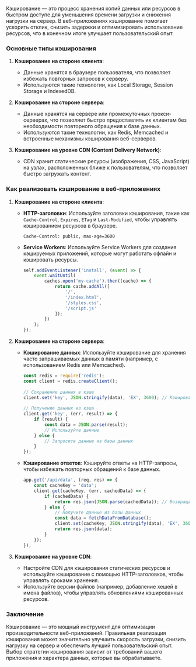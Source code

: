 Кэширование — это процесс хранения копий данных или ресурсов в быстром доступе для уменьшения времени загрузки и снижения нагрузки на сервер. В веб-приложениях кэширование помогает ускорить отклик, снизить задержки и оптимизировать использование ресурсов, что в конечном итоге улучшает пользовательский опыт.

### Основные типы кэширования

1. **Кэширование на стороне клиента**:
    - Данные хранятся в браузере пользователя, что позволяет избежать повторных запросов к серверу.
    - Используются такие технологии, как Local Storage, Session Storage и IndexedDB.

2. **Кэширование на стороне сервера**:
    - Данные хранятся на сервере или промежуточных прокси-серверах, что позволяет быстро предоставлять их клиентам без необходимости повторного обращения к базе данных.
    - Используются такие технологии, как Redis, Memcached и встроенные механизмы кэширования веб-серверов.

3. **Кэширование на уровне CDN (Content Delivery Network)**:
    - CDN хранит статические ресурсы (изображения, CSS, JavaScript) на узлах, расположенных ближе к пользователям, что позволяет быстро загружать контент.

### Как реализовать кэширование в веб-приложениях

1. **Кэширование на стороне клиента**:
    - **HTTP-заголовки**: Используйте заголовки кэширования, такие как `Cache-Control`, `Expires`, `ETag` и `Last-Modified`, чтобы управлять кэшированием ресурсов в браузере.
      ```http
      Cache-Control: public, max-age=3600
      ```

    - **Service Workers**: Используйте Service Workers для создания кэшируемых приложений, которые могут работать офлайн и кэшировать ресурсы.
      ```javascript
      self.addEventListener('install', (event) => {
          event.waitUntil(
              caches.open('my-cache').then((cache) => {
                  return cache.addAll([
                      '/',
                      '/index.html',
                      '/styles.css',
                      '/script.js'
                  ]);
              })
          );
      });
      ```

2. **Кэширование на стороне сервера**:
    - **Кэширование данных**: Используйте кэширование для хранения часто запрашиваемых данных в памяти (например, с использованием Redis или Memcached).
      ```javascript
      const redis = require('redis');
      const client = redis.createClient();
 
      // Сохранение данных в кэше
      client.set('key', JSON.stringify(data), 'EX', 3600); // Кэшировать на 1 час
 
      // Получение данных из кэша
      client.get('key', (err, result) => {
          if (result) {
              const data = JSON.parse(result);
              // Используйте данные
          } else {
              // Запросите данные из базы данных
          }
      });
      ```

    - **Кэширование ответов**: Кэшируйте ответы на HTTP-запросы, чтобы избежать повторных обращений к базе данных.
      ```javascript
      app.get('/api/data', (req, res) => {
          const cacheKey = 'data';
          client.get(cacheKey, (err, cachedData) => {
              if (cachedData) {
                  return res.json(JSON.parse(cachedData)); // Возвращаем кэшированные данные
              } else {
                  // Получите данные из базы данных
                  const data = fetchDataFromDatabase();
                  client.set(cacheKey, JSON.stringify(data), 'EX', 3600); // Кэшируем данные
                  return res.json(data);
              }
          });
      });
      ```

3. **Кэширование на уровне CDN**:
    - Настройте CDN для кэширования статических ресурсов и используйте кэширование с помощью HTTP-заголовков, чтобы управлять сроками хранения.
    - Используйте версии файлов (например, добавление хешей в имена файлов), чтобы управлять обновлениями кэшированных ресурсов.

### Заключение

Кэширование — это мощный инструмент для оптимизации производительности веб-приложений. Правильная реализация кэширования может значительно улучшить скорость загрузки, снизить нагрузку на сервер и обеспечить лучший пользовательский опыт. Выбор стратегии кэширования зависит от требований вашего приложения и характера данных, которые вы обрабатываете.